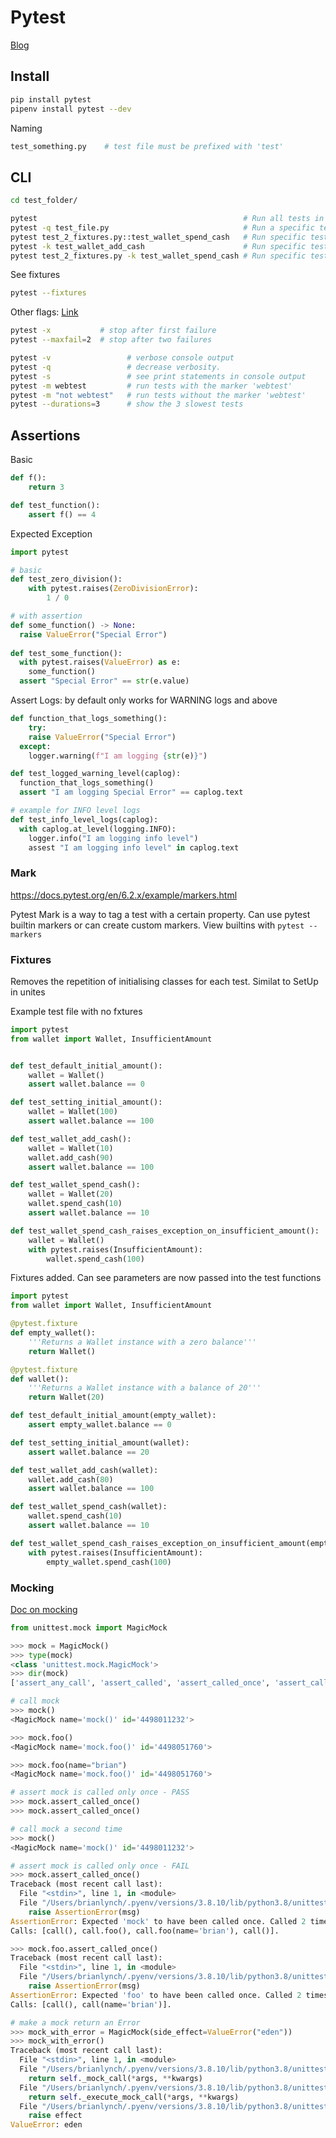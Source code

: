 # Pytest

[Blog](https://semaphoreci.com/community/tutorials/testing-python-applications-with-pytest)

## Install

```bash
pip install pytest
pipenv install pytest --dev
```

Naming

```bash
test_something.py    # test file must be prefixed with 'test'
```

## CLI

```bash
cd test_folder/

pytest                                              # Run all tests in a folder
pytest -q test_file.py                              # Run a specific test file
pytest test_2_fixtures.py::test_wallet_spend_cash   # Run specific test
pytest -k test_wallet_add_cash                      # Run specific test
pytest test_2_fixtures.py -k test_wallet_spend_cash # Run specific test

```

See fixtures

```bash
pytest --fixtures
```

Other flags: [Link](https://docs.pytest.org/en/6.2.x/reference.html?highlight=q#command-line-flags)

```bash
pytest -x           # stop after first failure
pytest --maxfail=2  # stop after two failures

pytest -v                 # verbose console output
pytest -q                 # decrease verbosity.
pytest -s                 # see print statements in console output
pytest -m webtest         # run tests with the marker 'webtest'
pytest -m "not webtest"   # run tests without the marker 'webtest'
pytest --durations=3      # show the 3 slowest tests
```

## Assertions

Basic

```python
def f():
    return 3

def test_function():
    assert f() == 4
```

Expected Exception

```python
import pytest

# basic
def test_zero_division():
    with pytest.raises(ZeroDivisionError):
        1 / 0

# with assertion
def some_function() -> None:
  raise ValueError("Special Error")
 
def test_some_function():
  with pytest.raises(ValueError) as e:
    some_function()
  assert "Special Error" == str(e.value)
```

Assert Logs: by default only works for WARNING logs and above

```python
def function_that_logs_something():
	try:
    raise ValueError("Special Error")
  except:
    logger.warning(f"I am logging {str(e)}")

def test_logged_warning_level(caplog):
  function_that_logs_something()
  assert "I am logging Special Error" == caplog.text

# example for INFO level logs
def test_info_level_logs(caplog):
  with caplog.at_level(logging.INFO):
    logger.info("I am logging info level")
    assest "I am logging info level" in caplog.text
```





### Mark

https://docs.pytest.org/en/6.2.x/example/markers.html

Pytest Mark is a way to tag a test with a certain property. Can use pytest builtin markers or can create custom markers. View builtins with `pytest --markers`







### Fixtures

Removes the repetition of initialising classes for each test. Similat to SetUp in unites

Example test file with no fxtures

```python
import pytest
from wallet import Wallet, InsufficientAmount


def test_default_initial_amount():
    wallet = Wallet()
    assert wallet.balance == 0

def test_setting_initial_amount():
    wallet = Wallet(100)
    assert wallet.balance == 100

def test_wallet_add_cash():
    wallet = Wallet(10)
    wallet.add_cash(90)
    assert wallet.balance == 100

def test_wallet_spend_cash():
    wallet = Wallet(20)
    wallet.spend_cash(10)
    assert wallet.balance == 10

def test_wallet_spend_cash_raises_exception_on_insufficient_amount():
    wallet = Wallet()
    with pytest.raises(InsufficientAmount):
        wallet.spend_cash(100)
```

Fixtures added. Can see parameters are now passed into the test functions

```python
import pytest
from wallet import Wallet, InsufficientAmount

@pytest.fixture
def empty_wallet():
    '''Returns a Wallet instance with a zero balance'''
    return Wallet()

@pytest.fixture
def wallet():
    '''Returns a Wallet instance with a balance of 20'''
    return Wallet(20)

def test_default_initial_amount(empty_wallet):
    assert empty_wallet.balance == 0

def test_setting_initial_amount(wallet):
    assert wallet.balance == 20

def test_wallet_add_cash(wallet):
    wallet.add_cash(80)
    assert wallet.balance == 100

def test_wallet_spend_cash(wallet):
    wallet.spend_cash(10)
    assert wallet.balance == 10

def test_wallet_spend_cash_raises_exception_on_insufficient_amount(empty_wallet):
    with pytest.raises(InsufficientAmount):
        empty_wallet.spend_cash(100)
```



### Mocking

[Doc on mocking](https://docs.python.org/3/library/unittest.mock.html)

```python
from unittest.mock import MagicMock

>>> mock = MagicMock()
>>> type(mock)
<class 'unittest.mock.MagicMock'>
>>> dir(mock)
['assert_any_call', 'assert_called', 'assert_called_once', 'assert_called_once_with', 'assert_called_with', 'assert_has_calls', 'assert_not_called', 'attach_mock', 'call_args', 'call_args_list', 'call_count', 'called', 'configure_mock', 'method_calls', 'mock_add_spec', 'mock_calls', 'reset_mock', 'return_value', 'side_effect']

# call mock
>>> mock()
<MagicMock name='mock()' id='4498011232'>

>>> mock.foo()
<MagicMock name='mock.foo()' id='4498051760'>

>>> mock.foo(name="brian")
<MagicMock name='mock.foo()' id='4498051760'>

# assert mock is called only once - PASS
>>> mock.assert_called_once()
>>> mock.assert_called_once()

# call mock a second time
>>> mock()
<MagicMock name='mock()' id='4498011232'>

# assert mock is called only once - FAIL
>>> mock.assert_called_once()
Traceback (most recent call last):
  File "<stdin>", line 1, in <module>
  File "/Users/brianlynch/.pyenv/versions/3.8.10/lib/python3.8/unittest/mock.py", line 892, in assert_called_once
    raise AssertionError(msg)
AssertionError: Expected 'mock' to have been called once. Called 2 times.
Calls: [call(), call.foo(), call.foo(name='brian'), call()].

>>> mock.foo.assert_called_once()
Traceback (most recent call last):
  File "<stdin>", line 1, in <module>
  File "/Users/brianlynch/.pyenv/versions/3.8.10/lib/python3.8/unittest/mock.py", line 892, in assert_called_once
    raise AssertionError(msg)
AssertionError: Expected 'foo' to have been called once. Called 2 times.
Calls: [call(), call(name='brian')].

# make a mock return an Error
>>> mock_with_error = MagicMock(side_effect=ValueError("eden"))
>>> mock_with_error()
Traceback (most recent call last):
  File "<stdin>", line 1, in <module>
  File "/Users/brianlynch/.pyenv/versions/3.8.10/lib/python3.8/unittest/mock.py", line 1081, in __call__
    return self._mock_call(*args, **kwargs)
  File "/Users/brianlynch/.pyenv/versions/3.8.10/lib/python3.8/unittest/mock.py", line 1085, in _mock_call
    return self._execute_mock_call(*args, **kwargs)
  File "/Users/brianlynch/.pyenv/versions/3.8.10/lib/python3.8/unittest/mock.py", line 1140, in _execute_mock_call
    raise effect
ValueError: eden
```

